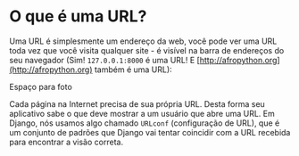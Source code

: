 # O que é uma URL?

Uma URL é simplesmente um endereço da web, você pode ver uma URL toda vez que você visita qualquer site - é visível na barra de endereços do seu navegador (Sim! `127.0.0.1:8000` é uma URL! E [http://afropython.org](http://afropython.org) também é uma URL):

Espaço para foto

Cada página na Internet precisa de sua própria URL. Desta forma seu aplicativo sabe o que deve mostrar a um usuário que abre uma URL. Em Django, nós usamos algo chamado `URLconf` (configuração de URL), que é um conjunto de padrões que Django vai tentar coincidir com a URL recebida para encontrar a visão correta.

